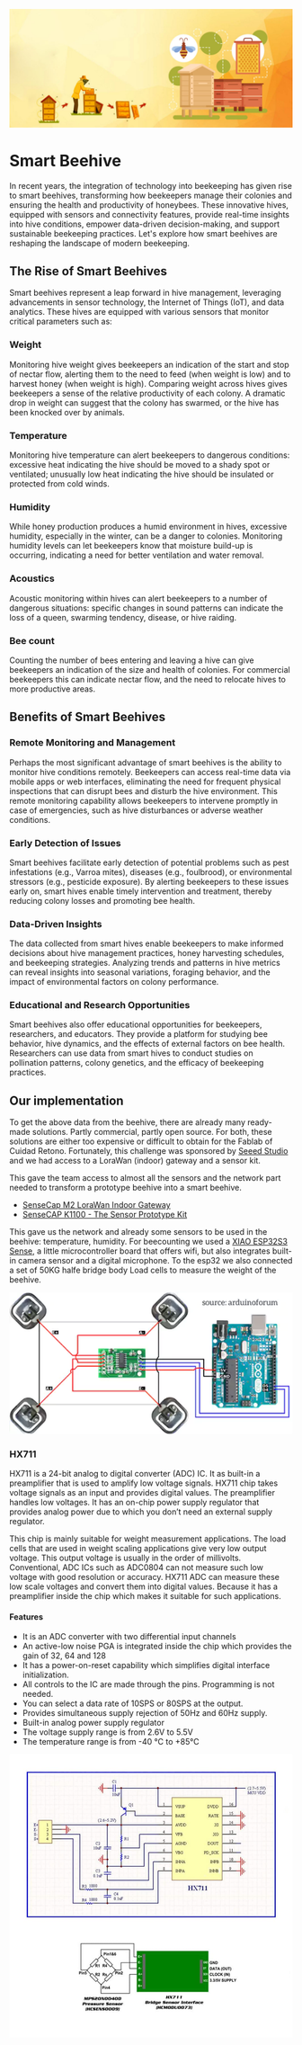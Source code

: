 ![](Smart-Beehive-Monitoring.jpg)

# Smart Beehive

In recent years, the integration of technology into beekeeping has given rise to smart beehives, transforming how beekeepers manage their colonies and ensuring the health and productivity of honeybees. These innovative hives, equipped with sensors and connectivity features, provide real-time insights into hive conditions, empower data-driven decision-making, and support sustainable beekeeping practices. Let's explore how smart beehives are reshaping the landscape of modern beekeeping.

## The Rise of Smart Beehives

Smart beehives represent a leap forward in hive management, leveraging advancements in sensor technology, the Internet of Things (IoT), and data analytics. These hives are equipped with various sensors that monitor critical parameters such as:

### Weight

Monitoring hive weight gives beekeepers an indication of the start and stop of nectar flow, alerting them to the need to feed (when weight is low) and to harvest honey (when weight is high). Comparing weight across hives gives beekeepers a sense of the relative productivity of each colony. A dramatic drop in weight can suggest that the colony has swarmed, or the hive has been knocked over by animals.

### Temperature

Monitoring hive temperature can alert beekeepers to dangerous conditions: excessive heat indicating the hive should be moved to a shady spot or ventilated; unusually low heat indicating the hive should be insulated or protected from cold winds.

### Humidity

While honey production produces a humid environment in hives, excessive humidity, especially in the winter, can be a danger to colonies. Monitoring humidity levels can let beekeepers know that moisture build-up is occurring, indicating a need for better ventilation and water removal.

### Acoustics

Acoustic monitoring within hives can alert beekeepers to a number of dangerous situations: specific changes in sound patterns can indicate the loss of a queen, swarming tendency, disease, or hive raiding.

### Bee count

Counting the number of bees entering and leaving a hive can give beekeepers an indication of the size and health of colonies. For commercial beekeepers this can indicate nectar flow, and the need to relocate hives to more productive areas.

## Benefits of Smart Beehives

### Remote Monitoring and Management

Perhaps the most significant advantage of smart beehives is the ability to monitor hive conditions remotely. Beekeepers can access real-time data via mobile apps or web interfaces, eliminating the need for frequent physical inspections that can disrupt bees and disturb the hive environment. This remote monitoring capability allows beekeepers to intervene promptly in case of emergencies, such as hive disturbances or adverse weather conditions.

### Early Detection of Issues

Smart beehives facilitate early detection of potential problems such as pest infestations (e.g., Varroa mites), diseases (e.g., foulbrood), or environmental stressors (e.g., pesticide exposure). By alerting beekeepers to these issues early on, smart hives enable timely intervention and treatment, thereby reducing colony losses and promoting bee health.

### Data-Driven Insights

The data collected from smart hives enable beekeepers to make informed decisions about hive management practices, honey harvesting schedules, and beekeeping strategies. Analyzing trends and patterns in hive metrics can reveal insights into seasonal variations, foraging behavior, and the impact of environmental factors on colony performance.

### Educational and Research Opportunities

Smart beehives also offer educational opportunities for beekeepers, researchers, and educators. They provide a platform for studying bee behavior, hive dynamics, and the effects of external factors on bee health. Researchers can use data from smart hives to conduct studies on pollination patterns, colony genetics, and the efficacy of beekeeping practices.

## Our implementation

To get the above data from the beehive, there are already many ready-made solutions. Partly commercial, partly open source. For both, these solutions are either too expensive or difficult to obtain for the Fablab of Cuidad Retono. Fortunately, this challenge was sponsored by [Seeed Studio](https://seeedstudio.com) and we had access to a LoraWan (indoor) gateway and a sensor kit.

This gave the team access to almost all the sensors and the network part needed to transform a prototype beehive into a smart beehive.

* [SenseCap M2 LoraWan Indoor Gateway](https://www.seeedstudio.com/SenseCAP-LoRaWAN-Starter-Kit-US915-p-5790.html)
* [SenseCAP K1100 - The Sensor Prototype Kit](https://www.seeedstudio.com/Seeed-Studio-LoRaWAN-Dev-Kit-p-5370.html)

This gave us the network and already some sensors to be used in the beehive:
temperature, humidity. For beecounting we used a [XIAO ESP32S3
Sense](https://www.seeedstudio.com/XIAO-ESP32S3-Sense-p-5639.html), a little
microcontroller board that offers wifi, but also integrates built-in camera
sensor and a digital microphone. To the esp32 we also connected a set of 50KG
halfe bridge body Load cells to measure the weight of the beehive.

![](./connecting-4-load-cells-to-build-load-cells-2579477808.webp)

### HX711

HX711 is a 24-bit analog to digital converter (ADC) IC. It as built-in a
preamplifier that is used to amplify low voltage signals. HX711 chip takes
voltage signals as an input and provides digital values.  The preamplifier
handles low voltages. It has an on-chip power supply regulator that provides
analog power due to which you don’t need an external supply regulator.

This chip is mainly suitable for weight measurement applications. The load
cells that are used in weight scaling applications give very low output
voltage. This output voltage is usually in the order of millivolts.
Conventional, ADC ICs such as ADC0804 can not measure such low voltage with
good resolution or accuracy. HX711 ADC can measure these low scale voltages and
convert them into digital values.  Because it has a preamplifier inside the
chip which makes it suitable for such applications.

#### Features

- It is an ADC converter with two differential input channels
- An active-low noise PGA is integrated inside the chip which provides the gain of 32, 64 and 128
- It has a power-on-reset capability which simplifies digital interface initialization.
- All controls to the IC are made through the pins. Programming is not needed.
- You can select a data rate of 10SPS or 80SPS at the output.
- Provides simultaneous supply rejection of 50Hz and 60Hz supply.
- Built-in analog power supply regulator
- The voltage supply range is from 2.6V to 5.5V
- The temperature range is from -40 °C to +85℃

![](./hx711.jpg)
